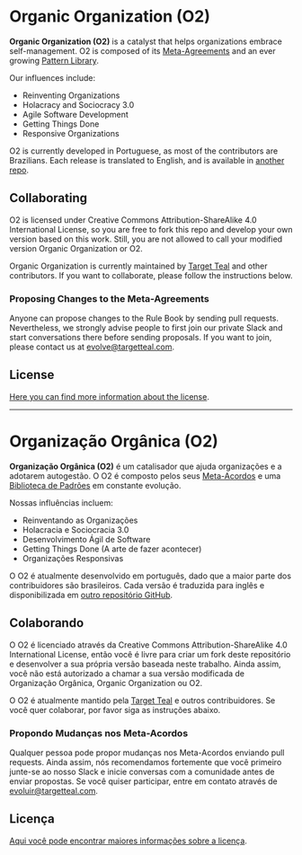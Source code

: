 # Organic Organization (O2)

**Organic Organization (O2)** is a catalyst that helps organizations embrace self-management. O2 is composed of its [Meta-Agreements](meta-acordos.md) and an ever growing [Pattern Library](biblioteca.md).

Our influences include:
- Reinventing Organizations
- Holacracy and Sociocracy 3.0
- Agile Software Development
- Getting Things Done
- Responsive Organizations

O2 is currently developed in Portuguese, as most of the contributors are Brazilians. Each release is translated to English, and is available in [another repo](https://github.com/targetteal/organic-organization-translations/).

## Collaborating

O2 is licensed under Creative Commons Attribution-ShareAlike 4.0 International License, so you are free to fork this repo and develop your own version based on this work. Still, you are not allowed to call your modified version Organic Organization or O2.

Organic Organization is currently maintained by [Target Teal](https://targetteal.com/en/) and other contributors. If you want to collaborate, please follow the instructions below.

### Proposing Changes to the Meta-Agreements

Anyone can propose changes to the Rule Book by sending pull requests. Nevertheless, we strongly advise people to first join our private Slack and start conversations there before sending proposals. If you want to join, please contact us at [evolve@targetteal.com](mailto:evolve@targetteal.com).

## License

[Here you can find more information about the license](LICENSE.md).
________________________________

# Organização Orgânica (O2)

**Organização Orgânica (O2)** é um catalisador que ajuda organizações e a adotarem autogestão. O O2 é composto pelos seus [Meta-Acordos](meta-acordos.md) e uma [Biblioteca de Padrões](biblioteca.md) em constante evolução.

Nossas influências incluem:
- Reinventando as Organizações
- Holacracia e Sociocracia 3.0
- Desenvolvimento Ágil de Software
- Getting Things Done (A arte de fazer acontecer)
- Organizações Responsivas

O O2 é atualmente desenvolvido em português, dado que a maior parte dos contribuidores são brasileiros. Cada versão é traduzida para inglês e disponibilizada em [outro repositório GitHub](https://github.com/targetteal/organic-organization-translations/).

## Colaborando

O O2 é licenciado através da Creative Commons Attribution-ShareAlike 4.0 International License, então você é livre para criar um fork deste repositório e desenvolver a sua própria versão baseada neste trabalho. Ainda assim, você não está autorizado a chamar a sua versão modificada de Organização Orgânica, Organic Organization ou O2.

O O2 é atualmente mantido pela [Target Teal](https://targetteal.com/pt/) e outros contribuidores. Se você quer colaborar, por favor siga as instruções abaixo.

### Propondo Mudanças nos Meta-Acordos

Qualquer pessoa pode propor mudanças nos Meta-Acordos enviando pull requests. Ainda assim, nós recomendamos fortemente que você primeiro junte-se ao nosso Slack e inicie conversas com a comunidade antes de enviar propostas. Se você quiser participar, entre em contato através de [evoluir@targetteal.com](mailto:evoluir@targetteal.com).

## Licença

[Aqui você pode encontrar maiores informações sobre a licença](LICENSE.MD).
